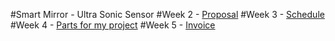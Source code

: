 #Smart Mirror - Ultra Sonic Sensor
#Week 2 - [Proposal](https://github.com/minhnguyen999/Smart-Mirror/blob/master/documentation/CENG-317-Proposal-Official.xlsx)
#Week 3 - [Schedule](https://github.com/minhnguyen999/Smart-Mirror/blob/master/documentation/CENG317-schedule.mpp)
#Week 4 - [Parts for my project](https://github.com/minhnguyen999/Smart-Mirror/blob/master/documentation/CENG317-PartsForSmartMirror.xlsx)
#Week 5 - [Invoice](https://github.com/minhnguyen999/Smart-Mirror/blob/master/documentation/CENG317%20-%20PartsforProjectInvoice.docx)
